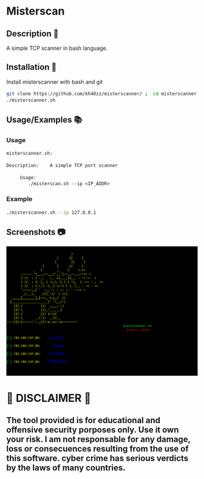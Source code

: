 # Misterscan 


## Description 📖
A simple TCP scanner in bash language.


## Installation 🚀

Install misterscanner with bash and git

```bash
git clone https://github.com/kh40zz/misterscanner/ ;  cd misterscanner chmod +x misterscanner.sh
./misterscanner.sh
```

## Usage/Examples 📚

### Usage
```
misterscanner.sh:

Description:	A simple TCP port scanner

	 Usage:
		./misterscan.sh --ip <IP_ADDR>
```

### Example

```bash
./misterscanner.sh --ip 127.0.0.1
```

## Screenshots 📷

![App Screenshot](https://raw.githubusercontent.com/kh40zz/misterscanner/refs/heads/main/img/example.png)



# 🚨 DISCLAIMER 🚨

**The tool provided is for educational and offensive security porposes only. Use it own your risk. I am not responsable for any damage, loss or consecuences resulting from the use of this software. cyber crime has serious verdicts by the laws of many countries.**
---
